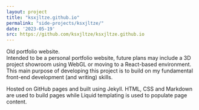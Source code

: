 ```yaml
---
layout: project
title: "ksxjltze.github.io"
permalink: "side-projects/ksxjltze/"
date: '2023-05-19'
src: https://github.com/ksxjltze/ksxjltze.github.io
---
```


Old portfolio website.<br>
Intended to be a personal portfolio website, future plans may include a 3D project showroom using WebGL or moving to a React-based environment.
This main purpose of developing this project is to build on my fundamental front-end development (and writing) skills.

Hosted on GitHub pages and built using Jekyll.
HTML, CSS and Markdown are used to build pages while Liquid templating is used to populate page content.